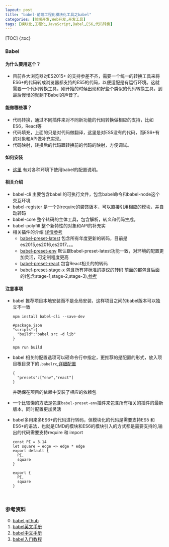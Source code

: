 ```yaml
---
layout: post
title: "babel-前端工程化模块化工具之babel"
categories: [前端开发,Web开发,开发工具]
tags: [模块化,工程化,JavaScript,Babel,ES6,代码转换]
---
```


[TOC]
{:toc}

### Babel

#### 为什么要用这个？

+ 目前各大浏览器对ES2015+ 的支持参差不齐，需要一个统一的转换工具来将ES6+的代码转成浏览器都支持的ES5的代码，以便适配是有运行环境。这就需要一个代码转换工具，刚开始的时候出现和好些个类似的代码转换工具，到最后慢慢的就剩下Babel的声音了。

#### 能做哪些事？

+ 代码转换，通过不同插件来对不同新功能的代码转换做相应的支持，比如ES6，React等
+ 代码填充，上面的只是对代码做翻译，这里是对ES5没有的代码，而ES6+有的对象和API做补充实现。
+ 代码映射，转换后的代码跟转换前的代码的映射，方便调试。

#### 如何安装

+ [这里](https://babeljs.io/docs/setup/) 有对各种环境下使用babel的配置说明。

#### 相关介绍

+ babel-cli 主要包含babel 的可执行文件，包含babel命令和babel-node这个交互环境
+ babel-register  是一个对require的装饰版本，可以直接引用相应的模块，并自动转码
+ babel-core 整个转码的主体工具，包含解析，转义和代码生成。
+ babel-polyfill 整个新特性的对象和API的补充实
+ 相关插件的介绍 [详情参考](https://babeljs.io/docs/plugins/)
  + [babel-preset-latest](https://babeljs.io/docs/plugins/preset-latest/) 包含所有年度更新的转码，目前是es2015,es2016,es2017。。。
  + [babel-preset-env](https://babeljs.io/docs/plugins/preset-env/) 默认跟babel-preset-latest功能一致，对环境的配置更加灵活，可定制程度更高
  + [babel-preset-react](https://babeljs.io/docs/plugins/preset-react/) 包含React相关的的转码
  + [babel-preset-stage-x](https://babeljs.io/docs/plugins/) 包含所有非标准的提议的转码 前面的都包含后面的(包含stage-1,stage-2,stage-3),[参考](https://babeljs.io/docs/plugins/preset-stage-0/)

#### 注意事项

+ babel 推荐项目本地安装而不是全局安装，这样项目之间的babel版本可以独立不一致

  ```
  npm install babel-cli --save-dev 
  ```

  ```
  #package.json
  "scripts":{
    "build":"babel src -d lib"
  }
  ```

  ```
  npm run build
  ```

+ babel 相关的配置选项可以砸命令行中指定，更推荐的是配置的形式，放入项目根目录下的`.babelrc`,[详细配置](http://babeljs.io/docs/usage/babelrc/)

  ```
  {
    "presets":["env","react"]
  }
  ```

  并确保在项目的依赖中安装了相应的依赖包

+ 一个比较懒的方法是包含`babel-preset-env`插件来包含所有相关的插件的最新版本，同时配置更加灵活

+ babel多用来多ES6+的代码进行转码，但模块化的代码是需要支持ES5 和ES6+的语法，也就是CMD的模块和ES6的模块引入的方式都是需要支持的,输出的代码需要支持require 和 import

  ```
  const PI = 3.14
  let square = edge => edge * edge
  export default {
    PI,
    square
  }

  export {
    PI,
    square
  }
  ```

  ​





### 参考资料

0. [babel github](https://github.com/babel/babel)
1. [babel英文手册](https://github.com/thejameskyle/babel-handbook/tree/master/translations/en)
2. [babel中文手册](https://github.com/thejameskyle/babel-handbook/tree/master/translations/zh-Hans)
3. [babel入门教程](http://www.ruanyifeng.com/blog/2016/01/babel.html)


